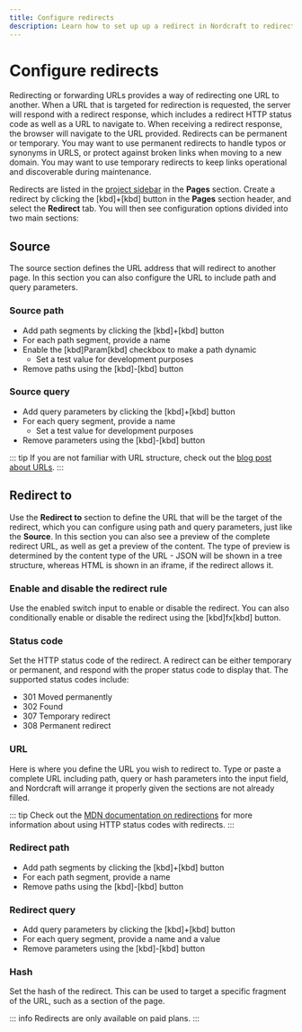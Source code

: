 ```yaml
---
title: Configure redirects
description: Learn how to set up up a redirect in Nordcraft to redirect users from one URL to another.
---
```


# Configure redirects

Redirecting or forwarding URLs provides a way of redirecting one URL to another. When a URL that is targeted for redirection is requested, the server will respond with a redirect response, which includes a redirect HTTP status code as well as a URL to navigate to. When receiving a redirect response, the browser will navigate to the URL provided.
Redirects can be permanent or temporary. You may want to use permanent redirects to handle typos or synonyms in URLS, or protect against broken links when moving to a new domain. You may want to use temporary redirects to keep links operational and discoverable during maintenance.

Redirects are listed in the [project sidebar](/the-editor/project-sidebar) in the **Pages** section.
Create a redirect by clicking the [kbd]+[kbd] button in the **Pages** section header, and select the **Redirect** tab. You will then see configuration options divided into two main sections:

## Source

The source section defines the URL address that will redirect to another page. In this section you can also configure the URL to include path and query parameters.

### Source path

- Add path segments by clicking the [kbd]+[kbd] button
- For each path segment, provide a name
- Enable the [kbd]Param[kbd] checkbox to make a path dynamic
  - Set a test value for development purposes
- Remove paths using the [kbd]-[kbd] button

### Source query

- Add query parameters by clicking the [kbd]+[kbd] button
- For each query segment, provide a name
  - Set a test value for development purposes
- Remove parameters using the [kbd]-[kbd] button

::: tip
If you are not familiar with URL structure, check out the [blog post about URLs](https://blog.nordcraft.com/urls-how-do-they-really-work).
:::

## Redirect to

Use the **Redirect to** section to define the URL that will be the target of the redirect, which you can configure using path and query parameters, just like the **Source**. In this section you can also see a preview of the complete redirect URL, as well as get a preview of the content. The type of preview is determined by the content type of the URL - JSON will be shown in a tree structure, whereas HTML is shown in an iframe, if the redirect allows it.

### Enable and disable the redirect rule

Use the enabled switch input to enable or disable the redirect. You can also conditionally enable or disable the redirect using the [kbd]fx[kbd] button.

### Status code

Set the HTTP status code of the redirect. A redirect can be either temporary or permanent, and respond with the proper status code to display that. The supported status codes include:

- 301 Moved permanently
- 302 Found
- 307 Temporary redirect
- 308 Permanent redirect

### URL

Here is where you define the URL you wish to redirect to. Type or paste a complete URL including path, query or hash parameters into the input field, and Nordcraft will arrange it properly given the sections are not already filled.

::: tip
Check out the [MDN documentation on redirections](https://developer.mozilla.org/en-US/docs/Web/HTTP/Guides/Redirections) for more information about using HTTP status codes with redirects.
:::

### Redirect path

- Add path segments by clicking the [kbd]+[kbd] button
- For each path segment, provide a name
- Remove paths using the [kbd]-[kbd] button

### Redirect query

- Add query parameters by clicking the [kbd]+[kbd] button
- For each query segment, provide a name and a value
- Remove parameters using the [kbd]-[kbd] button

### Hash

Set the hash of the redirect. This can be used to target a specific fragment of the URL, such as a section of the page.

::: info
Redirects are only available on paid plans.
:::
